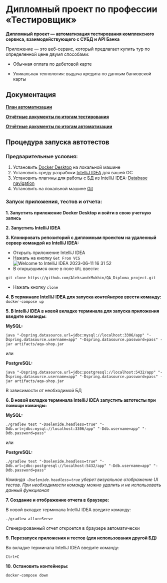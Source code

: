 # Дипломный проект по профессии «Тестировщик»
**Дипломный проект — автоматизация тестирования комплексного сервиса, взаимодействующего с СУБД и API Банка**

Приложение — это веб-сервис, который предлагает купить тур по определенной цене двумя способами:

- Обычная оплата по дебетовой карте

- Уникальная технология: выдача кредита по данным банковской карты

## Документация
**[План автоматизации](https://github.com/AleksandrMukhin/QA_Diploma_project/blob/main/documentation/Plan.md)**

**[Отчётные документы по итогам тестирования](https://github.com/AleksandrMukhin/QA_Diploma_project/blob/main/documentation/Report.md)**

**[Отчётные документы по итогам автоматизации](https://github.com/AleksandrMukhin/QA_Diploma_project/blob/main/documentation/Summary.md)**

## Процедура запуска автотестов
### Предварительные условия:
1. Установить [Docker Desktop](https://docs.docker.com/desktop/) на локальной машине
2. Установить среду разрабоки [IntelliJ IDEA](https://www.jetbrains.com/ru-ru/idea/download/#section=windows) для вашей ОС
3. Установить плагины для работы с БД из IntelliJ IDEA: [Database navigation](https://plugins.jetbrains.com/plugin/1800-database-navigator) 
4. Установить на локальной машине [Git](https://git-scm.com/book/ru/v2/%D0%92%D0%B2%D0%B5%D0%B4%D0%B5%D0%BD%D0%B8%D0%B5-%D0%A3%D1%81%D1%82%D0%B0%D0%BD%D0%BE%D0%B2%D0%BA%D0%B0-Git)

### Запуск приложения, тестов и отчета:

**1. Запустить приложение Docker Desktop и войти в свою учетную запись**

**2. Запустить IntelliJ IDEA**

**3. Клонировать репозиторий с дипломным проектом на удаленный сервер командой из IntelliJ IDEA:**
* Открыть приложение IntelliJ IDEA
* Нажать на кнопку `Get From VCS`
![Welcome to IntelliJ IDEA 2023-06-11 16 31 52](https://github.com/AleksandrMukhin/QA_Diploma_project/assets/120710840/04412033-6de8-48bc-9d14-ad880b0ffda1)
* В открывшимся окне в поле `URL` ввести: 

`git clone https://github.com/AleksandrMukhin/QA_Diploma_project.git`
* Нажать кнопку `clone`


**4. В терминале IntelliJ IDEA для запуска контейнеров ввести команду:** `docker-compose up`

**5. В IntelliJ IDEA в новой вкладке терминала для запуска приложения введите команды:**

**MySQL:** 

`java "-Dspring.datasource.url=jdbc:mysql://localhost:3306/app" "-Dspring.datasource.username=app" "-Dspring.datasource.password=pass" -jar artifacts/aqa-shop.jar`

или

**PostgreSQL:**

`java "-Dspring.datasource.url=jdbc:postgresql://localhost:5432/app" "-Dspring.datasource.username=app" "-Dspring.datasource.password=pass" -jar artifacts/aqa-shop.jar`

В зависимости от необходимой БД

**6. В новой вкладке терминала IntelliJ IDEA запустить автотесты при помощи команды:** 

**MySQL:** 

`./gradlew test "-Dselenide.headless=true" "-Ddb.url=jdbc:mysql://localhost:3306/app" "-Ddb.username=app" "-Ddb.password=pass"`

или

**PostgreSQL:**

`./gradlew test "-Dselenide.headless=true" "-Ddb.url=jdbc:postgresql://localhost:5432/app" "-Ddb.username=app" "-Ddb.password=pass"`

*Команда `-Dselenide.headless=true` уберет визуальное отображение UI тестов. При необходимости команду можно удалить и не использовать данный функционал*

**7. Создание и отображение отчета в браузере:**

В новой вкладке терминала IntelliJ IDEA введите команду:

`./gradlew allureServe`

Сгенерированный отчет откроется в браузере автоматически

**9. Перезапуск приложения и тестов (для использования другой БД)**

Во вкладке терминала IntelliJ IDEA введите команду:

`Ctrl+C`

**10. Остановить контейнеры:** 

`docker-compose down`

